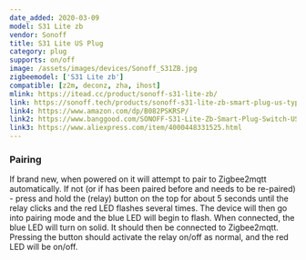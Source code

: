 ```yaml
---
date_added: 2020-03-09
model: S31 Lite zb
vendor: Sonoff
title: S31 Lite US Plug
category: plug
supports: on/off
image: /assets/images/devices/Sonoff_S31ZB.jpg
zigbeemodel: ['S31 Lite zb']
compatible: [z2m, deconz, zha, ihost]
mlink: https://itead.cc/product/sonoff-s31-lite-zb/
link: https://sonoff.tech/products/sonoff-s31-lite-zb-smart-plug-us-type-zigbee-version
link4: https://www.amazon.com/dp/B082PSKRSP/
link2: https://www.banggood.com/SONOFF-S31-Lite-Zb-Smart-Plug-Switch-US-Type-Zig-bee-Version-p-1613320.html
link3: https://www.aliexpress.com/item/4000448331525.html
---
```

### Pairing

If brand new, when powered on it will attempt to pair to Zigbee2mqtt automatically. If not (or if has been paired before and needs to be re-paired) - press and hold the (relay) button on the top for about 5 seconds until the relay clicks and the red LED flashes several times. The device will then go into pairing mode and the blue LED will begin to flash. When connected, the blue LED will turn on solid. It should then be connected to Zigbee2mqtt. Pressing the button should activate the relay on/off as normal, and the red LED will be on/off.